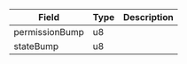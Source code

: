 | Field          | Type | Description |
| -------------- | ---- | ----------- |
| permissionBump | u8   |             |
| stateBump      | u8   |             |
